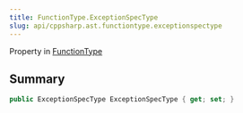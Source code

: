 ```yaml
---
title: FunctionType.ExceptionSpecType
slug: api/cppsharp.ast.functiontype.exceptionspectype
---
```

Property in [FunctionType](/api/cppsharp/ast/functiontype)

## Summary



```csharp
public ExceptionSpecType ExceptionSpecType { get; set; }
```

